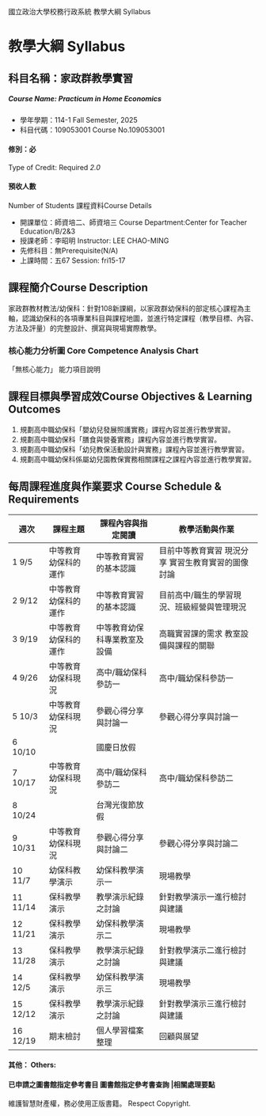 國立政治大學校務行政系統 教學大綱 Syllabus
# 教學大綱 Syllabus
##  科目名稱：家政群教學實習
#####  Course Name: Practicum in Home Economics
  * 學年學期：114-1 Fall Semester, 2025 
  * 科目代碼：109053001 Course No.109053001
#### 修別：必
Type of Credit: Required 
_2.0_
#### 預收人數
Number of Students
課程資料Course Details
  * 開課單位：師資培二、師資培三 Course Department:Center for Teacher Education/B/2&3 
  * 授課老師：李昭明 Instructor: LEE CHAO-MING 
  * 先修科目：無Prerequisite(N/A)
  * 上課時間：五67 Session: fri15-17
##  課程簡介Course Description
家政群教材教法/幼保科：針對108新課綱，以家政群幼保科的部定核心課程為主軸，認識幼保科的各項專業科目與課程地圖，並進行特定課程（教學目標、內容、方法及評量）的完整設計、撰寫與現場實際教學。
###  核心能力分析圖 Core Competence Analysis Chart
「無核心能力」 
能力項目說明
##  課程目標與學習成效Course Objectives & Learning Outcomes 
  1. 規劃高中職幼保科「嬰幼兒發展照護實務」課程內容並進行教學實習。
  2. 規劃高中職幼保科「膳食與營養實務」課程內容並進行教學實習。
  3. 規劃高中職幼保科「幼兒教保活動設計與實務」課程內容並進行教學實習。
  4. 規劃高中職幼保科係屬幼兒園教保實務相關課程之課程內容並進行教學實習。
##  每周課程進度與作業要求 Course Schedule & Requirements
週次 |  課程主題 |  課程內容與指定閱讀 |  教學活動與作業  
---|---|---|---  
1 9/5 |  中等教育幼保科的運作 |  中等教育實習的基本認識 |  目前中等教育實習 現況分享 實習生教育實習的圖像討論  
2 9/12 |  中等教育幼保科的運作 |  中等教育實習的基本認識 |  目前高中/職生的學習現況、班級經營與管理現況  
3 9/19 |  中等教育幼保科的運作 |  中等教育幼保科專業教室及設備 |  高職實習課的需求 教室設備與課程的關聯  
4 9/26 |  中等教育幼保科現況 |  高中/職幼保科參訪一 |  高中/職幼保科參訪一  
5 10/3 |  中等教育幼保科現況 |  參觀心得分享與討論一 |  參觀心得分享與討論一  
6 10/10 |  |  國慶日放假 |   
7 10/17 |  中等教育幼保科現況 |  高中/職幼保科參訪二 |  高中/職幼保科參訪二  
8 10/24 |  |  台灣光復節放假 |   
9 10/31 |  中等教育幼保科現況 |  參觀心得分享與討論二 |  參觀心得分享與討論二  
10 11/7 |  幼保科教學演示 |  幼保科教學演示一 |  現場教學  
11 11/14 |  保科教學演示 |  教學演示紀錄之討論 |  針對教學演示一進行檢討與建議  
12 11/21 |  保科教學演示 |  幼保科教學演示二 |  現場教學  
13 11/28 |  保科教學演示 |  教學演示紀錄之討論 |  針對教學演示二進行檢討與建議  
14 12/5 |  保科教學演示 |  幼保科教學演示三 |  現場教學  
15 12/12 |  保科教學演示 |  教學演示紀錄之討論 |  針對教學演示三進行檢討與建議  
16 12/19 |  期末檢討 |  個人學習檔案整理 |  回顧與展望  
####  其他： Others:
####  已申請之圖書館指定參考書目  圖書館指定參考書查詢 |相關處理要點
維護智慧財產權，務必使用正版書籍。 Respect Copyright.